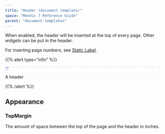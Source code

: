 ```yaml
---
title: "Header (document template)"
space: "Mendix 7 Reference Guide"
parent: "document-templates"
---
```



When enabled, the header will be inserted at the top of every page. Other widgets can be put in the header.

For inserting page numbers, see [Static Label](static-label-document-template).

{{% alert type="info" %}}

![](attachments/819203/918236.png)
A header

{{% /alert %}}

## Appearance

### TopMargin

The amount of space between the top of the page and the header in inches.
